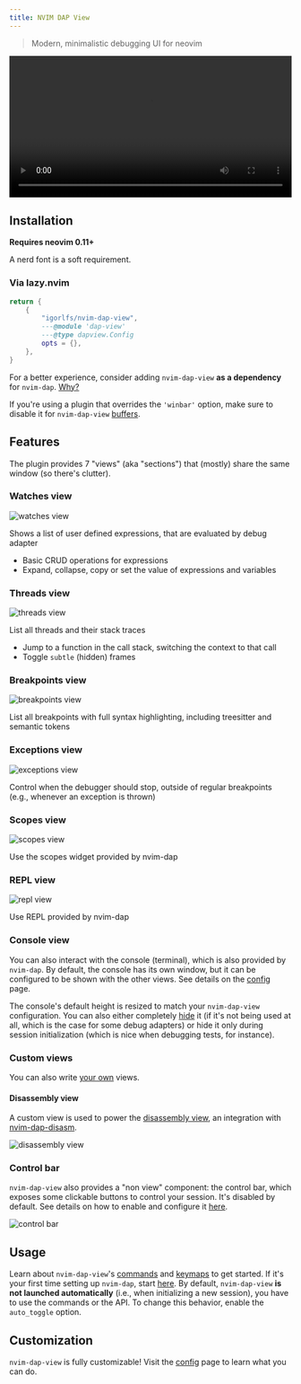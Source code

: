 ```yaml
---
title: NVIM DAP View
---
```


> Modern, minimalistic debugging UI for neovim

<video controls width="100%">
    <source src="videos/dv-demo.mp4" type="video/mp4" />
    <track kind="captions">
</video>

## Installation

**Requires neovim 0.11+**

A nerd font is a soft requirement.

### Via lazy.nvim

```lua
return {
    {
        "igorlfs/nvim-dap-view",
        ---@module 'dap-view'
        ---@type dapview.Config
        opts = {},
    },
}
```

For a better experience, consider adding `nvim-dap-view` **as a dependency** for `nvim-dap`. [Why?](faq#why-add-nvim-dap-view-as-a-dependency-for-nvim-dap)

If you're using a plugin that overrides the `'winbar'` option, make sure to disable it for `nvim-dap-view` [buffers](filetypes-autocmds).

## Features

The plugin provides 7 "views" (aka "sections") that (mostly) share the same window (so there's clutter).

### Watches view

<img src="https://github.com/user-attachments/assets/381a5c9c-7eea-4cdc-8358-a2afe9f247b2" alt="watches view" />

Shows a list of user defined expressions, that are evaluated by debug adapter

- Basic CRUD operations for expressions
- Expand, collapse, copy or set the value of expressions and variables

### Threads view

<img src="https://i.ibb.co/CsNVQfzh/dap-view-threads.png" alt="threads view">

List all threads and their stack traces

- Jump to a function in the call stack, switching the context to that call
- Toggle `subtle` (hidden) frames

### Breakpoints view

<img src="https://github.com/user-attachments/assets/b8c23809-2f23-4a39-8aef-b880f2b3eef9" alt="breakpoints view" />

List all breakpoints with full syntax highlighting, including treesitter and semantic tokens

### Exceptions view

<img src="https://github.com/user-attachments/assets/86edd829-d9d8-4fae-b0c0-8b79339b0c33" alt="exceptions view" />

Control when the debugger should stop, outside of regular breakpoints (e.g., whenever an exception is thrown)

### Scopes view

<img src="https://github.com/user-attachments/assets/2628ae8e-9224-4b2f-94c7-88e7800c232b" alt="scopes view" />

Use the scopes widget provided by nvim-dap

### REPL view

<img src="https://github.com/user-attachments/assets/43caeb02-ff9e-47ea-a4c1-ab5dd30d8a3c" alt="repl view" />

Use REPL provided by nvim-dap

### Console view

You can also interact with the console (terminal), which is also provided by `nvim-dap`. By default, the console has its own window, but it can be configured to be shown with the other views. See details on the [config](configuration) page.

The console's default height is resized to match your `nvim-dap-view` configuration. You can also either completely [hide](hide-terminal) it (if it's not being used at all, which is the case for some debug adapters) or hide it only during session initialization (which is nice when debugging tests, for instance).

### Custom views

You can also write [your own](custom-views) views.

#### Disassembly view

A custom view is used to power the [disassembly view](disassembly), an integration with [nvim-dap-disasm](https://github.com/Jorenar/nvim-dap-disasm).

<img src="https://github.com/user-attachments/assets/97ed9e8c-20a0-4355-bb00-5199c7b3cd59" alt="disassembly view" />

### Control bar

`nvim-dap-view` also provides a "non view" component: the control bar, which exposes some clickable buttons to control your session. It's disabled by default. See details on how to enable and configure it [here](control-bar).

<img src="https://i.ibb.co/wNbqBnyN/image.png" alt="control bar">

## Usage

Learn about `nvim-dap-view`'s [commands](commands) and [keymaps](keymaps) to get started. If it's your first time setting up `nvim-dap`, start [here](basics). By default, `nvim-dap-view` **is not launched automatically** (i.e., when initializing a new session), you have to use the commands or the API. To change this behavior, enable the `auto_toggle` option.

## Customization

`nvim-dap-view` is fully customizable! Visit the [config](configuration) page to learn what you can do.
